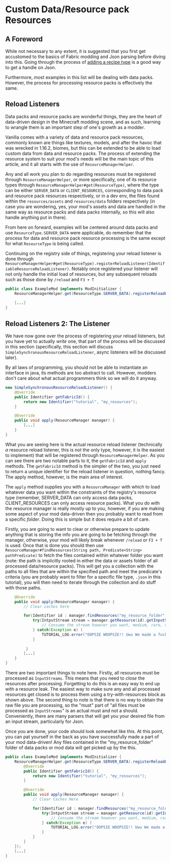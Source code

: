 # Custom Data/Resource pack Resources

## A Foreword

While not necessary to any extent, it is suggested that you first get
accustomed to the basics of Fabric modding and Json parsing before
diving into this. Going through the process of [adding a recipe
type](../Modding-Tutorials/Crafting-Recipes/basic.md) is a good way to get a handle on Json.

Furthermore, most examples in this list will be dealing with data packs.
However, the process for processing resource packs is effectively the
same.

## Reload Listeners

Data packs and resource packs are wonderful things, they are the heart
of data-driven design in the Minecraft modding scene, and as such,
learning to wrangle them is an important step of one's growth as a
modder.

Vanilla comes with a variety of data and resource pack resources,
commonly known are things like textures, models, and after the havoc
that was wrecked in 1.16.2, biomes, but this can be extended to be able
to load custom data from data and resource packs. The process of
extending the resource system to suit your mod's needs will be the main
topic of this article, and it all starts with the use of
`ResourceManagerHelper`.

Any and all work you plan to do regarding resources must be registered
through `ResourceManagerHelper`, or more specifically, one of its
resource types through `ResourceManagerHelper#get(ResourceType)`, where
the type can be either `SERVER_DATA` or `CLIENT_RESOURCES`,
corresponding to data pack and resource pack resources respectively, or
in a dev env, the files found within the `resources/assets` and
`resources/data` folders respectively (in case you are wondering, yes,
your mod's assets and data are handled in the same way as resource packs
and data packs internally, so this will also handle anything put in
there).

From here on forward, examples will be centered around data packs and
use `ResourceType.SERVER_DATA` were applicable, do remember that the
process for data and resource pack resource processing is the same
except for what `ResourceType` is being called.

Continuing on the registry side of things, registering your reload
listener is done through
`ResourceManagerHelper#get(ResourceType).registerReloadListener(IdentifiableResourceReloadListener)`.
Notably once registered your listener will not only handle the initial
load of resources, but any subsequent reloads such as those done by
`/reload` and `F3 + T`

```java
public class ExampleMod implements ModInitializer {
    ResourceManagerHelper.get(ResourceType.SERVER_DATA).registerReloadListener([...]);
    
    [...]
}
```

## Reload Listeners 2: The Listener

We have now gone over the process of registering your reload listeners,
but you have yet to actually *write* one, that part of the process will
be discussed in this section (specifically, this section will discuss
`SimpleSynchronousResourceReloadListener`, async listeners will be
discussed later).

By all laws of programming, you should not be able to instantiate an
interface in java, its methods are too abstract to call. However,
modders don't care about what actual programmers think so we will do it
anyway.

```java
new SimpleSynchronousResourceReloadListener() {
    @Override
    public Identifier getFabricId() {
        return new Identifier("tutorial", "my_resources");
    }

    @Override
    public void apply(ResourceManager manager) {
        [...]
    }
}
```

What you are seeing here is the actual resource reload listener
(technically *a* resource reload listener, this is not the only type,
however, it is the easiest to implement) that will be registered through
`ResourceManagerHelper`. As you can see there are two notable parts to
it, the `getFabricId` and `apply` methods. The `getFabricId` method is
the simpler of the two, you just need to return a unique identifier for
the reload listener in question, nothing fancy. The apply method,
however, is the main area of interest.

The `apply` method supplies you with a `ResourceManager` with which to
load whatever data you want within the constraints of the registry's
resource type (remember, SERVER\_DATA can only access data packs,
CLIENT\_RESOURCES can only access resource packs). What you do with the
resource manager is really mostly up to you, however, if you are making
some aspect of your mod data-driven then you probably want to read from
a specific *folder*. Doing this is simple but it does require a bit of
care.

Firstly, you are going to want to clear or otherwise prepare to update
anything that is storing the info you are going to be fetching through
the manager, otherwise, your mod will likely break whenever `/reload` or
`F3 + T` is used. Once that is done you should then use
`ResourceManager#findResources(String path, Predicate<String> pathPredicate)`
to fetch the files contained within whatever folder you want (note: the
path is implicitly rooted in either the data or assets folder of all
processed data/resource packs). This will get you a collection with the
paths to all files that are within the specified path and meet the
predicate's criteria (you are probably want to filter for a specific
file type, `.json` in this tutorial), you will then need to iterate
through the collection and do stuff with those paths.

```java
    @Override
    public void apply(ResourceManager manager) {
        // Clear caches here

        for(Identifier id : manager.findResources("my_resource_folder", path -> path.endsWith(".json"))) {
            try(IntputStream stream = manager.getResource(id).getInputStream()) {
                // Consume the stream however you want, medium, rare, or well done.
            } catch(Exception e) (
                TUTORIAL_LOG.error("OOPSIE WOOPSIE!! Uwu We made a fucky wucky!! A wittle fucko boingo! Error occurred while loading funni resource json " + id.toString(), e);
            }
             
         }
        [...]
    }
}
```

There are two important things to note here. Firstly, all resources must
be processed as `InputStreams`. This means that you need to *close* the
resources after processing. Forgetting to do this is an easy way to end
up with a resource leak. The easiest way to make sure any and all
processed resources get closed is to process them using a
try-with-resources block as shown above. The second thing to note is
that there is no way to obtain the raw file you are processing, so the
"must" part of "all files must be processed as `InputStreams`" is an
actual must and not a should. Conveniently, there are many parsers that
will get you your desired file from an input stream, particularly for
Json.

Once you are done, your code should look somewhat like this. At this
point, you can pat yourself in the back as you have successfully made a
part of your mod data-driven! Any files contained in the
"my\_resource\_folder" folder of data packs or mod data will get picked
up by the this.

```java
public class ExampleMod implements ModInitializer {
    ResourceManagerHelper.get(ResourceType.SERVER_DATA).registerReloadListener(new SimpleSynchronousResourceReloadListener() {
        @Override
        public Identifier getFabricId() {
            return new Identifier("tutorial", "my_resources");
        }

        @Override
        public void apply(ResourceManager manager) {
            // Clear Caches Here

            for(Identifier id : manager.findResources("my_resource_folder", path -> path.endsWith(".json"))) {
                try(IntputStream stream = manager.getResource(id).getInputStream()) {
                    // Consume the stream however you want, medium, rare, or well done.
                } catch(Exception e) (
                    TUTORIAL_LOG.error("OOPSIE WOOPSIE!! Uwu We made a fucky wucky!! A wittle fucko boingo! Error occurred while loading funni resource json " + id.toString(), e);
                }
            }
        }
    });
    [...]
}
```

